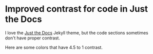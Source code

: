 # Improved contrast for code in Just the Docs
I love the [Just the Docs](https://github.com/just-the-docs/just-the-docs) Jekyll theme, but the code sections sometimes don't have proper contrast. 

Here are some colors that have 4.5 to 1 contrast. 
